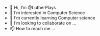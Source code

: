 - 👋 Hi, I’m @LutherPlays
- 👀 I’m interested in Computer Science
- 🌱 I’m currently learning Computer science
- 💞️ I’m looking to collaborate on ...
- 📫 How to reach me ...

<!---
LutherPlays/LutherPlays is a ✨ special ✨ repository because its `README.md` (this file) appears on your GitHub profile.
You can click the Preview link to take a look at your changes.
--->
